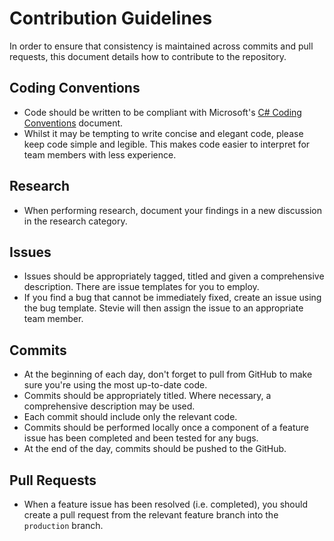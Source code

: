 # Contribution Guidelines
In order to ensure that consistency is maintained across commits and pull requests, this document details how to contribute to the repository.

## Coding Conventions
 * Code should be written to be compliant with Microsoft's [C# Coding Conventions](https://docs.microsoft.com/en-us/dotnet/csharp/fundamentals/coding-style/coding-conventions) document.
 * Whilst it may be tempting to write concise and elegant code, please keep code simple and legible. This makes code easier to interpret for team members with less experience.

## Research
 * When performing research, document your findings in a new discussion in the research category.

## Issues
 * Issues should be appropriately tagged, titled and given a comprehensive description. There are issue templates for you to employ.
 * If you find a bug that cannot be immediately fixed, create an issue using the bug template. Stevie will then assign the issue to an appropriate team member.

## Commits
 * At the beginning of each day, don't forget to pull from GitHub to make sure you're using the most up-to-date code.
 * Commits should be appropriately titled. Where necessary, a comprehensive description may be used.
 * Each commit should include only the relevant code.
 * Commits should be performed locally once a component of a feature issue has been completed and been tested for any bugs.
 * At the end of the day, commits should be pushed to the GitHub.

## Pull Requests
 * When a feature issue has been resolved (i.e. completed), you should create a pull request from the relevant feature branch into the `production` branch.
